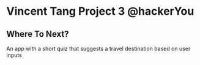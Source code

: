 # Vincent Tang Project 3 @hackerYou

## Where To Next?
An app with a short quiz that suggests a travel destination based on user inputs